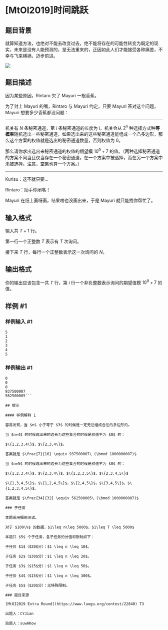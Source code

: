 # [MtOI2019]时间跳跃

## 题目背景

就算知道方法，也绝对不能去改变过去，绝不能将存在的可能性转变为既定的现实，未来是没有人能预测的，是无法重来的，正因如此人们才能接受各种痛苦，不幸与飞来横祸，迈步前进。

![](https://cdn.luogu.com.cn/upload/image_hosting/tz4v415b.png)

## 题目描述

因为某些原因，Rintaro 欠了 Mayuri 一根香蕉。

为了封上 Mayuri 的嘴，Rintaro 与 Mayuri 约定，只要 Mayuri 答对这个问题，Mayuri 想要多少香蕉都没问题：

---

机关有 $N$ 条秘密通道，第 $i$ 条秘密通道的长度为 $i$，机关会从 $2^n$ 种选择方式种**等概率**随机选出一些秘密通道，如果选出来的这些秘密通道能组成一个凸多边形，那么这个方案的权值就是选出的秘密通道数量，否则权值为 $0$。

那么请你求出选出来秘密通道的权值的期望模 $10^9+7$ 的值。（两种选择秘密通道的方案不同当且仅当存在一个秘密通道，在一个方案中被选择，而在另一个方案中未被选择。注意，空集也算一个方案。）

---

Kurisu：这不就只要...

Rintaro：助手你闭嘴！

Mayuri 在纸上画呀画，结果啥也没画出来，于是 Mayuri 就只能找你帮忙了。

## 输入格式

输入共 $T+1$ 行。

第一行一个正整数 $T$ 表示有 $T$ 次询问。

接下来 $T$ 行，每行一个正整数表示这一次询问的 $N$。

## 输出格式

你的输出应该包含一共 $T$ 行，第 $i$ 行一个非负整数表示询问的期望值模 $10^9+7$ 的值。

## 样例 #1

### 样例输入 #1
```
5
1
2
3
4
5

```

### 样例输出 #1

```
0
0
0
937500007
562500005```

## 提示

#### 样例解释 1

容易发现，当 $n$ 小于等于 $3$ 的时候是一定无法组成合法的多边形的。

当 $n=4$ 的时候选出来的边长为这些集合的时候是权值不为 $0$ 的：

$\{1,2,3,4\}$，$\{2,3,4\}$。

答案就是 $\frac{7}{16} \equiv 937500007\ (\bmod 1000000007)$

当 $n=5$ 的时候选出来的边长为这些集合的时候是权值不为 $0$ 的：

$\{1,2,3,4\}$，$\{2,3,4\}$，$\{1,2,3,5\}$，$\{2,3,4,5\}$

$\{1,3,4,5\}$，$\{1,2,4,5\}$，$\{2,4,5\}$，$\{3,4,5\}$，$\{1,2,3,4,5\}$。

答案就是 $\frac{34}{32} \equiv 562500005\ (\bmod 1000000007)$

### 子任务

本题采用捆绑测试。

对于 $100\%$ 的数据，$1\leq n\leq 5000$，$1\leq T \leq 5000$

本题共 $5$ 个子任务，各子任务的分值和限制如下：

子任务 $1$（$20$分）：$1 \leq n \leq 10$。

子任务 $2$（$30$分）：$1 \leq n \leq 20$。

子任务 $3$（$15$分）：$1 \leq n \leq 50$。

子任务 $4$（$15$分）：$1 \leq n \leq 300$。

子任务 $5$（$20$分）：无特殊限制。

### 题目来源

[MtOI2019 Extra Round](https://www.luogu.org/contest/22840) T3

出题人：CYJian 

验题人：suwAKow

